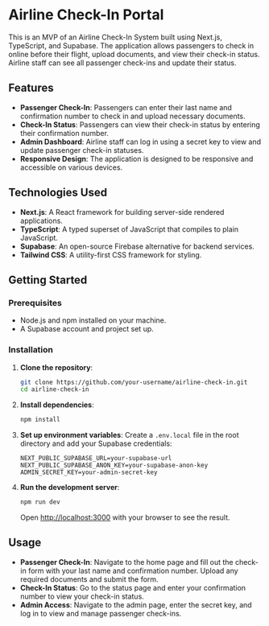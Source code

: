 # Airline Check-In Portal

This is an MVP of an Airline Check-In System built using Next.js, TypeScript, and Supabase. The application allows passengers to check in online before their flight, upload documents, and view their check-in status. Airline staff can see all passenger check-ins and update their status.

## Features

- **Passenger Check-In**: Passengers can enter their last name and confirmation number to check in and upload necessary documents.
- **Check-In Status**: Passengers can view their check-in status by entering their confirmation number.
- **Admin Dashboard**: Airline staff can log in using a secret key to view and update passenger check-in statuses.
- **Responsive Design**: The application is designed to be responsive and accessible on various devices.

## Technologies Used

- **Next.js**: A React framework for building server-side rendered applications.
- **TypeScript**: A typed superset of JavaScript that compiles to plain JavaScript.
- **Supabase**: An open-source Firebase alternative for backend services.
- **Tailwind CSS**: A utility-first CSS framework for styling.

## Getting Started

### Prerequisites

- Node.js and npm installed on your machine.
- A Supabase account and project set up.

### Installation

1. **Clone the repository**:

   ```bash
   git clone https://github.com/your-username/airline-check-in.git
   cd airline-check-in
   ```

2. **Install dependencies**:

   ```bash
   npm install
   ```

3. **Set up environment variables**:
   Create a `.env.local` file in the root directory and add your Supabase credentials:

   ```env
   NEXT_PUBLIC_SUPABASE_URL=your-supabase-url
   NEXT_PUBLIC_SUPABASE_ANON_KEY=your-supabase-anon-key
   ADMIN_SECRET_KEY=your-admin-secret-key
   ```

4. **Run the development server**:

   ```bash
   npm run dev
   ```

   Open [http://localhost:3000](http://localhost:3000) with your browser to see the result.

## Usage

- **Passenger Check-In**: Navigate to the home page and fill out the check-in form with your last name and confirmation number. Upload any required documents and submit the form.
- **Check-In Status**: Go to the status page and enter your confirmation number to view your check-in status.
- **Admin Access**: Navigate to the admin page, enter the secret key, and log in to view and manage passenger check-ins.
